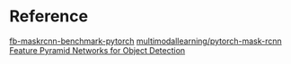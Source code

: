 # Reference
[fb-maskrcnn-benchmark-pytorch](https://github.com/facebookresearch/maskrcnn-benchmark)
[multimodallearning/pytorch-mask-rcnn](https://github.com/multimodallearning/pytorch-mask-rcnn/blob/master/model.py)
[Feature Pyramid Networks for Object Detection](https://arxiv.org/pdf/1612.03144.pdf)
